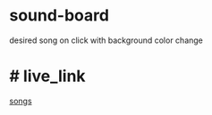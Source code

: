 # sound-board
desired song on click with background color change
# # live_link
[songs](https://hungry-lumiere-4ae146.netlify.app)
